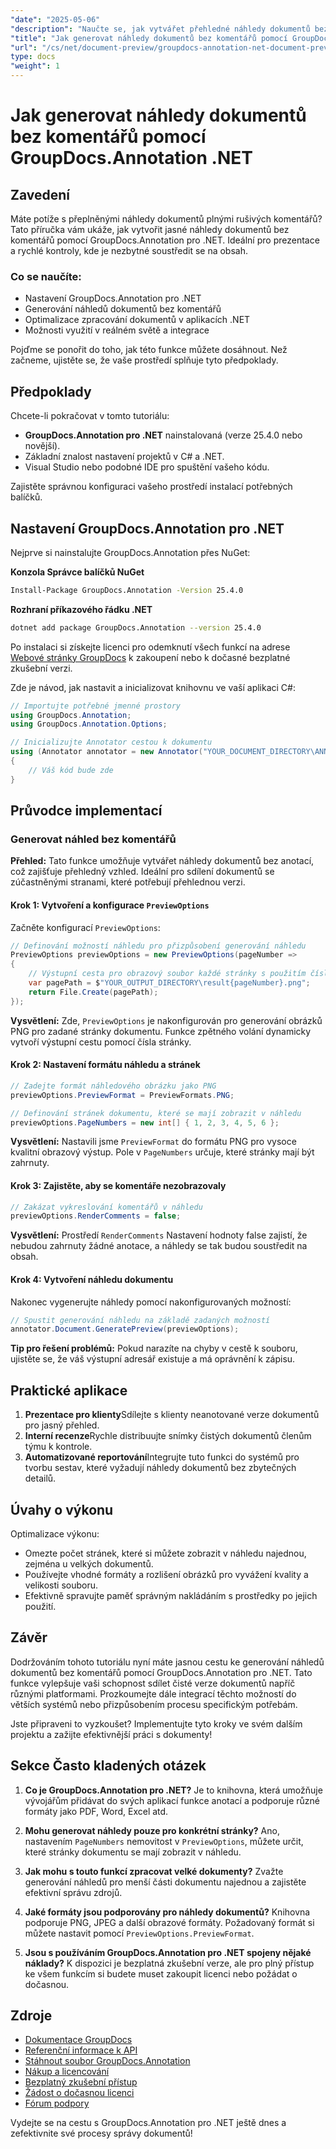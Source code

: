 ```yaml
---
"date": "2025-05-06"
"description": "Naučte se, jak vytvářet přehledné náhledy dokumentů bez komentářů pomocí nástroje GroupDocs.Annotation pro .NET. Postupujte podle tohoto průvodce a vylepšete si procesy prezentace a kontroly dokumentů."
"title": "Jak generovat náhledy dokumentů bez komentářů pomocí GroupDocs.Annotation .NET"
"url": "/cs/net/document-preview/groupdocs-annotation-net-document-preview-no-comments/"
type: docs
"weight": 1
---
```


# Jak generovat náhledy dokumentů bez komentářů pomocí GroupDocs.Annotation .NET

## Zavedení

Máte potíže s přeplněnými náhledy dokumentů plnými rušivých komentářů? Tato příručka vám ukáže, jak vytvořit jasné náhledy dokumentů bez komentářů pomocí GroupDocs.Annotation pro .NET. Ideální pro prezentace a rychlé kontroly, kde je nezbytné soustředit se na obsah.

### Co se naučíte:
- Nastavení GroupDocs.Annotation pro .NET
- Generování náhledů dokumentů bez komentářů
- Optimalizace zpracování dokumentů v aplikacích .NET
- Možnosti využití v reálném světě a integrace

Pojďme se ponořit do toho, jak této funkce můžete dosáhnout. Než začneme, ujistěte se, že vaše prostředí splňuje tyto předpoklady.

## Předpoklady

Chcete-li pokračovat v tomto tutoriálu:
- **GroupDocs.Annotation pro .NET** nainstalovaná (verze 25.4.0 nebo novější).
- Základní znalost nastavení projektů v C# a .NET.
- Visual Studio nebo podobné IDE pro spuštění vašeho kódu.

Zajistěte správnou konfiguraci vašeho prostředí instalací potřebných balíčků.

## Nastavení GroupDocs.Annotation pro .NET

Nejprve si nainstalujte GroupDocs.Annotation přes NuGet:

**Konzola Správce balíčků NuGet**
```bash
Install-Package GroupDocs.Annotation -Version 25.4.0
```

**Rozhraní příkazového řádku .NET**
```bash
dotnet add package GroupDocs.Annotation --version 25.4.0
```

Po instalaci si získejte licenci pro odemknutí všech funkcí na adrese [Webové stránky GroupDocs](https://purchase.groupdocs.com/buy) k zakoupení nebo k dočasné bezplatné zkušební verzi.

Zde je návod, jak nastavit a inicializovat knihovnu ve vaší aplikaci C#:

```csharp
// Importujte potřebné jmenné prostory
using GroupDocs.Annotation;
using GroupDocs.Annotation.Options;

// Inicializujte Annotator cestou k dokumentu
using (Annotator annotator = new Annotator("YOUR_DOCUMENT_DIRECTORY\ANNOTATED_DOCX"))
{
    // Váš kód bude zde
}
```

## Průvodce implementací

### Generovat náhled bez komentářů

**Přehled:**
Tato funkce umožňuje vytvářet náhledy dokumentů bez anotací, což zajišťuje přehledný vzhled. Ideální pro sdílení dokumentů se zúčastněnými stranami, které potřebují přehlednou verzi.

#### Krok 1: Vytvoření a konfigurace `PreviewOptions`
Začněte konfigurací `PreviewOptions`:

```csharp
// Definování možností náhledu pro přizpůsobení generování náhledu
PreviewOptions previewOptions = new PreviewOptions(pageNumber =>
{
    // Výstupní cesta pro obrazový soubor každé stránky s použitím čísla stránky v názvu souboru
    var pagePath = $"YOUR_OUTPUT_DIRECTORY\result{pageNumber}.png";
    return File.Create(pagePath);
});
```
**Vysvětlení:** Zde, `PreviewOptions` je nakonfigurován pro generování obrázků PNG pro zadané stránky dokumentu. Funkce zpětného volání dynamicky vytvoří výstupní cestu pomocí čísla stránky.

#### Krok 2: Nastavení formátu náhledu a stránek

```csharp
// Zadejte formát náhledového obrázku jako PNG
previewOptions.PreviewFormat = PreviewFormats.PNG;

// Definování stránek dokumentu, které se mají zobrazit v náhledu
previewOptions.PageNumbers = new int[] { 1, 2, 3, 4, 5, 6 };
```
**Vysvětlení:** Nastavili jsme `PreviewFormat` do formátu PNG pro vysoce kvalitní obrazový výstup. Pole v `PageNumbers` určuje, které stránky mají být zahrnuty.

#### Krok 3: Zajistěte, aby se komentáře nezobrazovaly

```csharp
// Zakázat vykreslování komentářů v náhledu
previewOptions.RenderComments = false;
```
**Vysvětlení:** Prostředí `RenderComments` Nastavení hodnoty false zajistí, že nebudou zahrnuty žádné anotace, a náhledy se tak budou soustředit na obsah.

#### Krok 4: Vytvoření náhledu dokumentu

Nakonec vygenerujte náhledy pomocí nakonfigurovaných možností:

```csharp
// Spustit generování náhledu na základě zadaných možností
annotator.Document.GeneratePreview(previewOptions);
```
**Tip pro řešení problémů:** Pokud narazíte na chyby v cestě k souboru, ujistěte se, že váš výstupní adresář existuje a má oprávnění k zápisu.

## Praktické aplikace

1. **Prezentace pro klienty**Sdílejte s klienty neanotované verze dokumentů pro jasný přehled.
2. **Interní recenze**Rychle distribuujte snímky čistých dokumentů členům týmu k kontrole.
3. **Automatizované reportování**Integrujte tuto funkci do systémů pro tvorbu sestav, které vyžadují náhledy dokumentů bez zbytečných detailů.

## Úvahy o výkonu

Optimalizace výkonu:
- Omezte počet stránek, které si můžete zobrazit v náhledu najednou, zejména u velkých dokumentů.
- Používejte vhodné formáty a rozlišení obrázků pro vyvážení kvality a velikosti souboru.
- Efektivně spravujte paměť správným nakládáním s prostředky po jejich použití.

## Závěr

Dodržováním tohoto tutoriálu nyní máte jasnou cestu ke generování náhledů dokumentů bez komentářů pomocí GroupDocs.Annotation pro .NET. Tato funkce vylepšuje vaši schopnost sdílet čisté verze dokumentů napříč různými platformami. Prozkoumejte dále integrací těchto možností do větších systémů nebo přizpůsobením procesu specifickým potřebám.

Jste připraveni to vyzkoušet? Implementujte tyto kroky ve svém dalším projektu a zažijte efektivnější práci s dokumenty!

## Sekce Často kladených otázek

1. **Co je GroupDocs.Annotation pro .NET?** 
   Je to knihovna, která umožňuje vývojářům přidávat do svých aplikací funkce anotací a podporuje různé formáty jako PDF, Word, Excel atd.

2. **Mohu generovat náhledy pouze pro konkrétní stránky?**
   Ano, nastavením `PageNumbers` nemovitost v `PreviewOptions`, můžete určit, které stránky dokumentu se mají zobrazit v náhledu.

3. **Jak mohu s touto funkcí zpracovat velké dokumenty?**
   Zvažte generování náhledů pro menší části dokumentu najednou a zajistěte efektivní správu zdrojů.

4. **Jaké formáty jsou podporovány pro náhledy dokumentů?**
   Knihovna podporuje PNG, JPEG a další obrazové formáty. Požadovaný formát si můžete nastavit pomocí `PreviewOptions.PreviewFormat`.

5. **Jsou s používáním GroupDocs.Annotation pro .NET spojeny nějaké náklady?**
   K dispozici je bezplatná zkušební verze, ale pro plný přístup ke všem funkcím si budete muset zakoupit licenci nebo požádat o dočasnou.

## Zdroje
- [Dokumentace GroupDocs](https://docs.groupdocs.com/annotation/net/)
- [Referenční informace k API](https://reference.groupdocs.com/annotation/net/)
- [Stáhnout soubor GroupDocs.Annotation](https://releases.groupdocs.com/annotation/net/)
- [Nákup a licencování](https://purchase.groupdocs.com/buy)
- [Bezplatný zkušební přístup](https://releases.groupdocs.com/annotation/net/)
- [Žádost o dočasnou licenci](https://purchase.groupdocs.com/temporary-license/)
- [Fórum podpory](https://forum.groupdocs.com/c/annotation/) 

Vydejte se na cestu s GroupDocs.Annotation pro .NET ještě dnes a zefektivnite své procesy správy dokumentů!